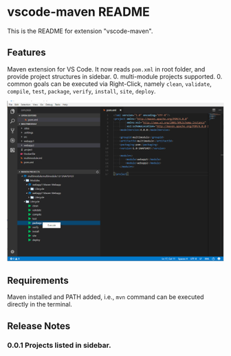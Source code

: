 # vscode-maven README

This is the README for extension "vscode-maven".

## Features
Maven extension for VS Code. It now reads `pom.xml` in root folder, and provide project structures in sidebar.
0. multi-module projects supported.
0. common goals can be executed via Right-Click, namely `clean`, `validate`, `compile`, `test`, `package`, `verify`, `install`, `site`, `deploy`.

![Screenshot](images/Capture.PNG)

## Requirements

Maven installed and PATH added, i.e., `mvn` command can be executed directly in the terminal.

## Release Notes

### 0.0.1 Projects listed in sidebar.
